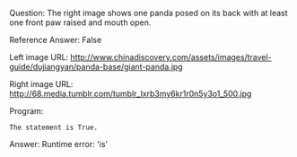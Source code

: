 Question: The right image shows one panda posed on its back with at least one front paw raised and mouth open.

Reference Answer: False

Left image URL: http://www.chinadiscovery.com/assets/images/travel-guide/dujiangyan/panda-base/giant-panda.jpg

Right image URL: http://68.media.tumblr.com/tumblr_lxrb3my6kr1r0n5y3o1_500.jpg

Program:

```
The statement is True.
```
Answer: Runtime error: 'is'

